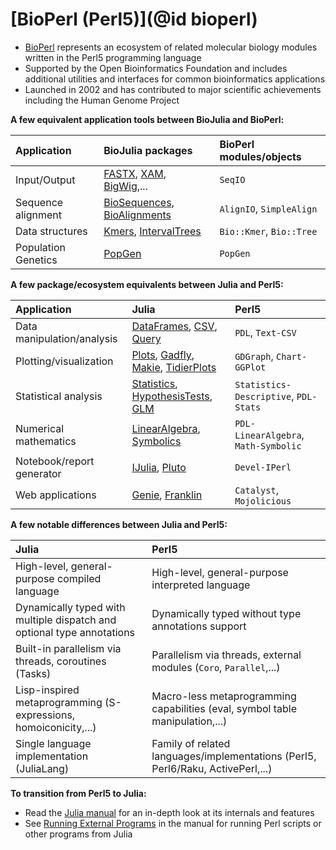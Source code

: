 # [BioPerl (Perl5)](@id bioperl)

* [BioPerl](https://bioperl.org/) represents an ecosystem of related molecular
  biology modules written in the Perl5 programming language
* Supported by the Open Bioinformatics Foundation and includes additional
  utilities and interfaces for common bioinformatics applications
* Launched in 2002 and has contributed to major scientific achievements
  including the Human Genome Project

**A few equivalent application tools between BioJulia and BioPerl:**

| Application         | BioJulia packages                                                                                                                             | BioPerl modules/objects  |
|:--------------------|:----------------------------------------------------------------------------------------------------------------------------------------------|:-------------------------|
| Input/Output        | [FASTX](https://biojulia.dev/FASTX.jl/stable/), [XAM](https://biojulia.dev/XAM.jl/stable/), [BigWig](https://biojulia.dev/BigWig.jl/dev/),... | `SeqIO`                  |
| Sequence alignment  | [BioSequences](https://biojulia.dev/BioSequences.jl/stable/), [BioAlignments](https://biojulia.dev/BioAlignments.jl/stable/)                  | `AlignIO`, `SimpleAlign` |
| Data structures     | [Kmers](https://biojulia.dev/Kmers.jl/stable/), [IntervalTrees](https://biojulia.dev/IntervalTrees.jl/stable/)                                | `Bio::Kmer`, `Bio::Tree` |
| Population Genetics | [PopGen](https://biojulia.dev/PopGen.jl/)                                                                                                     | `PopGen`                 |

**A few package/ecosystem equivalents between Julia and Perl5:**

| Application                | Julia                                                                                                                                                                               | Perl5                                 |
|:---------------------------|:------------------------------------------------------------------------------------------------------------------------------------------------------------------------------------|:--------------------------------------|
| Data manipulation/analysis | [DataFrames](https://dataframes.juliadata.org/stable/), [CSV](https://csv.juliadata.org/stable/), [Query](https://www.queryverse.org/Query.jl/stable/)                              | `PDL`, `Text-CSV`                     |
| Plotting/visualization     | [Plots](https://docs.juliaplots.org/stable/), [Gadfly](http://gadflyjl.org/stable/), [Makie](https://docs.makie.org/stable/), [TidierPlots](https://github.com/TidierOrg/TidierPlots.jl)                                                        | `GDGraph`, `Chart-GGPlot`             |
| Statistical analysis       | [Statistics](https://docs.julialang.org/en/v1/stdlib/Statistics/), [HypothesisTests](https://github.com/JuliaStats/HypothesisTests.jl), [GLM](https://github.com/JuliaStats/GLM.jl) | `Statistics-Descriptive`, `PDL-Stats` |
| Numerical mathematics      | [LinearAlgebra](https://docs.julialang.org/en/v1/stdlib/LinearAlgebra/), [Symbolics](https://symbolics.juliasymbolics.org/stable/)                                                  | `PDL-LinearAlgebra`, `Math-Symbolic`  |
| Notebook/report generator  | [IJulia](https://julialang.github.io/IJulia.jl/stable/), [Pluto](https://plutojl.org/)                                                                                              | `Devel-IPerl`                         |
| Web applications           | [Genie](https://genieframework.com/), [Franklin](https://franklinjl.org/)                                                                                                           | `Catalyst`, `Mojolicious`             |

**A few notable differences between Julia and Perl5:**

| Julia                                                                  | Perl5                                                                           |
|:-----------------------------------------------------------------------|:--------------------------------------------------------------------------------|
| High-level, general-purpose compiled language                          | High-level, general-purpose interpreted language                                |
| Dynamically typed with multiple dispatch and optional type annotations | Dynamically typed without type annotations support                              |
| Built-in parallelism via threads, coroutines (Tasks)                   | Parallelism via threads, external modules (`Coro`, `Parallel`,...)              |
| Lisp-inspired metaprogramming (S-expressions, homoiconicity,...)       | Macro-less metaprogramming capabilities (eval, symbol table manipulation,...)   |
| Single language implementation (JuliaLang)                             | Family of related languages/implementations (Perl5, Perl6/Raku, ActivePerl,...) |

**To transition from Perl5 to Julia:**
* Read the [Julia manual](https://docs.julialang.org/) for an in-depth look at
  its internals and features
* See [Running External
  Programs](https://docs.julialang.org/en/v1/manual/running-external-programs/)
  in the manual for running Perl scripts or other programs from Julia

